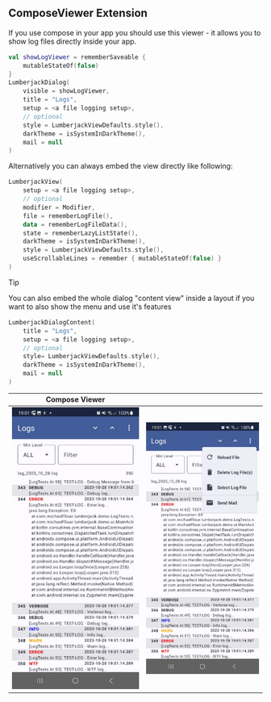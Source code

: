 ## ComposeViewer Extension

If you use compose in your app you should use this viewer - it allows you to show log files directly inside your app.

```kotlin
val showLogViewer = rememberSaveable {
    mutableStateOf(false)
}
LumberjackDialog(
    visible = showLogViewer,
    title = "Logs",
    setup = <a file logging setup>,
    // optional
    style = LumberjackViewDefaults.style(),
    darkTheme = isSystemInDarkTheme(),
    mail = null
)
```

Alternatively you can always embed the view directly like following:

```kotlin
LumberjackView(
    setup = <a file logging setup>,
    // optional
    modifier = Modifier,
    file = rememberLogFile(),
    data = rememberLogFileData(),
    state = rememberLazyListState(),
    darkTheme = isSystemInDarkTheme(),
    style = LumberjackViewDefaults.style(),
    useScrollableLines = remember { mutableStateOf(false) }
)
```


> [!TIP]
> You can also embed the whole dialog "content view" inside a layout if you want to also show the menu and use it's features

```kotlin
LumberjackDialogContent(
    title = "Logs",
    setup = <a file logging setup>,
    // optional
    style= LumberjackViewDefaults.style(),
    darkTheme = isSystemInDarkTheme(),
    mail = null
)
```

| Compose Viewer | |
|-|-|
| ![Viewer](../screenshots/compose-viewer1.jpg) | ![Viewer](../screenshots/compose-viewer2.jpg) |
